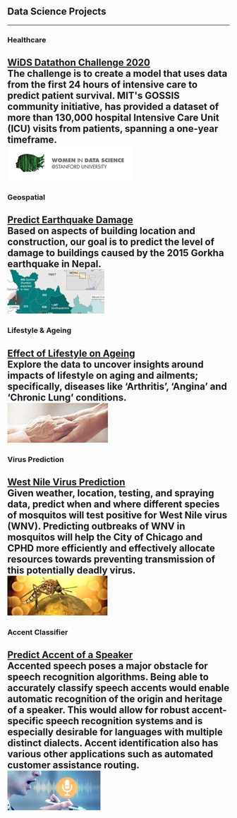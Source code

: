 ## Data Science Projects
---
### Healthcare
[WiDS Datathon Challenge 2020](https://github.com/Reshma-34/WiDS-Datathon-2020)
<br>
The challenge is to create a model that uses data from the first 24 hours of intensive care to predict patient survival. MIT's GOSSIS community initiative, has provided a dataset of more than 130,000 hospital Intensive Care Unit (ICU) visits from patients, spanning a one-year timeframe.
<br>
<img src="images/wids.png?raw=false width=200 height=100"/>
<br>
---
### Geospatial
[Predict Earthquake Damage](https://github.com/Reshma-34/Nepal-Earthquake-Damage)
<br>
Based on aspects of building location and construction, our goal is to predict the level of damage to buildings caused by the 2015 Gorkha earthquake in Nepal.
<br>
<img src="images/nepal_3.jpg?raw=false"/>
<br>
---

### Lifestyle & Ageing
[Effect of Lifestyle on Ageing](https://github.com/Reshma-34/Effect-of-Lifestyle-OnAgeing)
<br>
Explore the data to uncover insights around impacts of lifestyle on aging and ailments; specifically, diseases like ‘Arthritis’, ‘Angina’ and ‘Chronic Lung’ conditions. 
<br>
<img src="images/ageing.jpg?raw=true"/>
<br>
---

### Virus Prediction
[West Nile Virus Prediction](https://github.com/Reshma-34/West-Nile-Virus-Prediction)
<br>
Given weather, location, testing, and spraying data, predict when and where different species of mosquitos will test positive for West Nile virus (WNV). Predicting outbreaks of WNV in mosquitos will help the City of Chicago and CPHD more efficiently and effectively allocate resources towards preventing transmission of this potentially deadly virus. 
<br>
<img src="images/wnv.jpg?raw=true"/>
<br>
---

### Accent Classifier
[Predict Accent of a Speaker](https://github.com/Reshma-34/Accent-Classifier)
<br>
Accented speech poses a major obstacle for speech recognition algorithms. Being able to accurately classify speech accents would enable automatic recognition of the origin and heritage of a speaker. This would allow for robust accent-specific speech recognition systems and is especially desirable for languages with
multiple distinct dialects. Accent identification also has various other applications such as automated customer assistance routing.
<br>
<img src="images/accent.jpg?raw=true"/>
<br>
---
